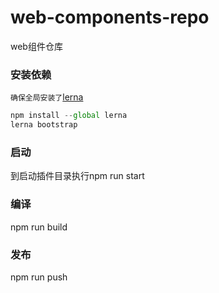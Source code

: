 # web-components-repo
web组件仓库

### 安装依赖 

`确保全局安装了`[lerna](https://lerna.js.org/)

```js
npm install --global lerna
lerna bootstrap
```

### 启动

到启动插件目录执行npm run start

### 编译

npm run build

### 发布

npm run push
